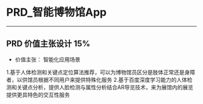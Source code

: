# PRD_智能博物馆App

---

## PRD 价值主张设计 15%

- 价值主张： 智能化应用场景

1.基于人体检测和关键点定位算法推荐，可以为博物馆员区分是肢体正常还是身障者，以供馆员根据不同用户来提供特殊化服务
2.基于百度深度学习能力的人体检测和关键点分析，提供人脸检测与属性分析结合AR导览技术，来为展馆内的展览提供更具特色的交互性服务

